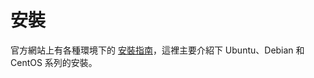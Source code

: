 # 安裝
官方網站上有各種環境下的 [安裝指南](https://docs.docker.com/installation/#installation)，這裡主要介紹下 Ubuntu、Debian 和 CentOS 系列的安裝。
